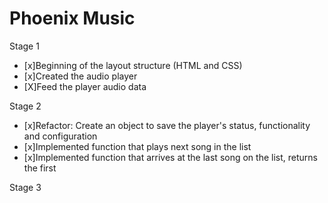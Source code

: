 # Phoenix Music

Stage 1
- [x]Beginning of the layout structure (HTML and CSS)
- [x]Created the audio player
- [X]Feed the player audio data

Stage 2
- [x]Refactor: Create an object to save the player's status, functionality and configuration
- [x]Implemented function that plays next song in the list
- [x]Implemented function that arrives at the last song on the list, returns the first

Stage 3